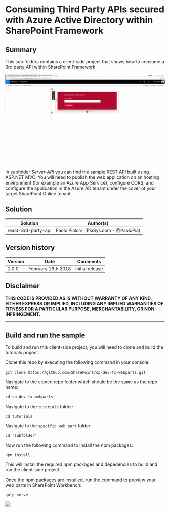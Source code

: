 # Consuming Third Party APIs secured with Azure Active Directory within SharePoint Framework

## Summary

This sub folders contains a client-side project that shows how to consume a 3rd party API within SharePoint Framework.

![The UI of the sample application](images/react-3rd-party-api-ui-sample.gif)

In subfolder _Server-API_ you can find the sample REST API built using ASP.NET MVC.
You will need to publish the web application on an hosting environment (for example an Azure App Service), configure CORS, and configure the application in the Azure AD tenant under the cover of your target SharePoint Online tenant.

## Solution

| Solution  | Author(s) |
| ------------- | ------------- |
| react-3rd-party-api  | Paolo Pialorsi (PiaSys.com - @PaoloPia)   |

## Version history

| Version  | Date | Comments |
| ------------- | ------------- | ------------- |
| 1.0.0  | February 19th 2018   | Initial release |

## Disclaimer

**THIS CODE IS PROVIDED AS IS WITHOUT WARRANTY OF ANY KIND, EITHER EXPRESS OR IMPLIED, INCLUDING ANY IMPLIED WARRANTIES OF FITNESS FOR A PARTICULAR PURPOSE, MERCHANTABILITY, OR NON-INFRINGEMENT.**

----------

## Build and run the sample

To build and run this client-side project, you will need to clone and build the tutorials project.

Clone this repo by executing the following command in your console:

```
git clone https://github.com/SharePoint/sp-dev-fx-webparts.git
```

Navigate to the cloned repo folder which should be the same as the repo name:

```
cd sp-dev-fx-webparts
```

Navigate to the `tutorials` folder:

```
cd tutorials
```

Navigate to the `specific web part` folder:

```
cd 'subfolder'
```


Now run the following command to install the npm packages:

```
npm install
```

This will install the required npm packages and depedencies to build and run the client-side project.

Once the npm packages are installed, run the command to preview your web parts in SharePoint Workbench:

```
gulp serve
```
<img src="https://telemetry.sharepointpnp.com/sp-dev-fx-webparts/tutorials" />